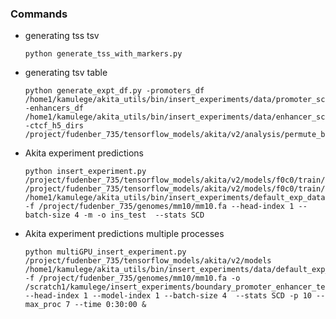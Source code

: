 ### Commands

   - generating tss tsv
   
         python generate_tss_with_markers.py
       
       
   - generating tsv table
   
         python generate_expt_df.py -promoters_df /home1/kamulege/akita_utils/bin/insert_experiments/data/promoter_score_sample.csv -enhancers_df /home1/kamulege/akita_utils/bin/insert_experiments/data/enhancer_score_sample.csv -ctcf_h5_dirs /project/fudenber_735/tensorflow_models/akita/v2/analysis/permute_boundaries_motifs_ctcf_mm10_model1/scd.h5
                
        
   - Akita experiment predictions 
   
         python insert_experiment.py /project/fudenber_735/tensorflow_models/akita/v2/models/f0c0/train/params.json /project/fudenber_735/tensorflow_models/akita/v2/models/f0c0/train/model1_best.h5 /home1/kamulege/akita_utils/bin/insert_experiments/default_exp_data.tsv  -f /project/fudenber_735/genomes/mm10/mm10.fa --head-index 1 --batch-size 4 -m -o ins_test  --stats SCD
        
        
   - Akita experiment predictions multiple processes
   
         python multiGPU_insert_experiment.py /project/fudenber_735/tensorflow_models/akita/v2/models /home1/kamulege/akita_utils/bin/insert_experiments/data/default_exp_data.tsv -f /project/fudenber_735/genomes/mm10/mm10.fa -o /scratch1/kamulege/insert_experiments/boundary_promoter_enhancer_test --head-index 1 --model-index 1 --batch-size 4  --stats SCD -p 10 --max_proc 7 --time 0:30:00 &